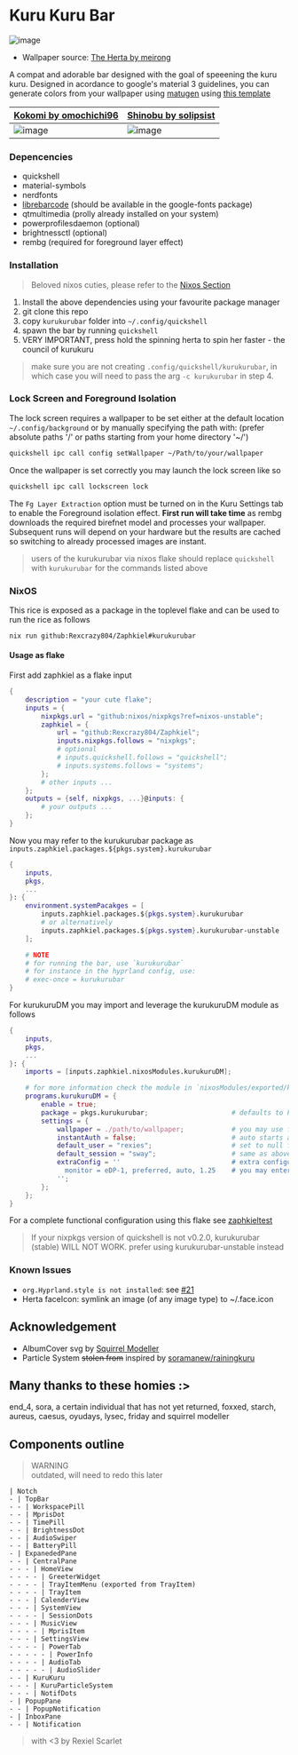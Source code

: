 # Kuru Kuru Bar

![image](https://github.com/user-attachments/assets/caec808f-7945-466f-807e-765d69804c76)

- Wallpaper source: [The Herta by meirong](https://www.pixiv.net/artworks/126270092)

A compat and adorable bar designed with the goal of speeening the kuru kuru.
Designed in acordance to google's material 3 guidelines, you can generate
colors from your wallpaper using [matugen](https://github.com/InioX/matugen)
using [this template](../../../../nixosModules/external/matugen/templates/quickshell-colors.qml)

| [Kokomi by omochichi96](https://twitter.com/omochichi96/status/1758113643521245240) | [Shinobu by solipsist](https://www.pixiv.net/en/artworks/119108248) |
|----------|----------|
|![image](https://github.com/user-attachments/assets/7ed235f1-0a49-4546-be01-16197dc7940f) | ![image](https://github.com/user-attachments/assets/16cb7c57-92b2-4178-a5e6-d9023012f473) |

### Depencencies

- quickshell
- material-symbols
- nerdfonts
- [librebarcode](https://graphicore.github.io/librebarcode/) (should be available in the google-fonts package)
- qtmultimedia (prolly already installed on your system)
- powerprofilesdaemon (optional)
- brightnessctl (optional)
- rembg (required for foreground layer effect)

### Installation

> Beloved nixos cuties, please refer to the [Nixos Section](#Nixos)

1. Install the above dependencies using your favourite package manager
1. git clone this repo
1. copy `kurukurubar` folder into `~/.config/quickshell`
1. spawn the bar by running `quickshell`
1. VERY IMPORTANT, press hold the spinning herta to spin her faster - the council of kurukuru

> make sure you are not creating `.config/quickshell/kurukurubar`, in which
> case you will need to pass the arg `-c kurukurubar` in step 4.

### Lock Screen and Foreground Isolation

The lock screen requires a wallpaper to be set either at the default location `~/.config/background`
or by manually specifying the path with: (prefer absolute paths '/' or paths
starting from your home directory '~/')

```sh
quickshell ipc call config setWallpaper ~/Path/to/your/wallpaper
```

Once the wallpaper is set correctly you may launch the lock screen like so

```sh
quickshell ipc call lockscreen lock
```

The `Fg Layer Extraction` option must be turned on in the Kuru Settings tab to
enable the Foreground isolation effect. **First run will take time** as rembg
downloads the required birefnet model and processes your wallpaper. Subsequent
runs will depend on your hardware but the results are cached so switching to
already processed images are instant.

> users of the kurukurubar via nixos flake should replace `quickshell` with
> `kurukurubar` for the commands listed above

### NixOS

This rice is exposed as a package in the toplevel flake and can be used to run the rice as follows

```
nix run github:Rexcrazy804/Zaphkiel#kurukurubar
```

#### Usage as flake

First add zaphkiel as a flake input

```nix
{
    description = "your cute flake";
    inputs = {
        nixpkgs.url = "github:nixos/nixpkgs?ref=nixos-unstable";
        zaphkiel = {
            url = "github:Rexcrazy804/Zaphkiel";
            inputs.nixpkgs.follows = "nixpkgs";
            # optional
            # inputs.quickshell.follows = "quickshell";
            # inputs.systems.follows = "systems";
        };
        # other inputs ...
    };
    outputs = {self, nixpkgs, ...}@inputs: {
        # your outputs ...
    };
}
```

Now you may refer to the kurukurubar package as `inputs.zaphkiel.packages.${pkgs.system}.kurukurubar`

```nix
{
    inputs,
    pkgs,
    ...
}: {
    environment.systemPacakges = [
        inputs.zaphkiel.packages.${pkgs.system}.kurukurubar
        # or alternatively
        inputs.zaphkiel.packages.${pkgs.system}.kurukurubar-unstable
    ];

    # NOTE
    # for running the bar, use `kurukurubar`
    # for instance in the hyprland config, use:
    # exec-once = kurukurubar
}
```

For kurukuruDM you may import and leverage the kurukuruDM module as follows

```nix
{
    inputs,
    pkgs,
    ...
}: {
    imports = [inputs.zaphkiel.nixosModules.kurukuruDM];

    # for more information check the module in `nixosModules/exported/kurukuruDM.nix`
    programs.kurukuruDM = {
        enable = true;
        package = pkgs.kurukurubar;                     # defaults to kurukurubar-unstable (TODO CHANGE THIS)
        settings = {
            wallpaper = ./path/to/wallpaper;            # you may use fetchurl to get remote images
            instantAuth = false;                        # auto starts authentication, good for fingerprint support ONLY
            default_user = "rexies";                    # set to null for possible values, only usefull for multi user systems
            default_session = "sway";                   # same as above, only usefull for multi session systems
            extraConfig = ''                            # extra configuration passed to underlying hyprland session
              monitor = eDP-1, preferred, auto, 1.25    # you may enter any valid hyprland config here
            '';
        };
    };
}
```

For a complete functional configuration using this flake see
[zaphkieltest](https://github.com/Rexcrazy804/zaphkieltest)

> If your nixpkgs version of quickshell is not v0.2.0, kurukurubar (stable) WILL NOT WORK.
> prefer using kurukurubar-unstable instead

### Known Issues

- `org.Hyprland.style is not installed`: see [#21](https://github.com/Rexcrazy804/Zaphkiel/issues/21#issuecomment-2906546939)
- Herta faceIcon: symlink an image (of any image type) to ~/.face.icon

## Acknowledgement

- AlbumCover svg by [Squirrel Modeller](https://github.com/SquirrelModeller)
- Particle System ~~stolen from~~ inspired by [soramanew/rainingkuru](https://github.com/soramanew/rainingkuru)

## Many thanks to these homies :>

end_4, sora, a certain individual that has not yet returned, foxxed, starch,
aureus, caesus, oyudays, lysec, friday and squirrel modeller

## Components outline

> WARNING <br>
> outdated, will need to redo this later

```
| Notch
- | TopBar
- - | WorkspacePill
- - | MprisDot
- - | TimePill
- - | BrightnessDot
- - | AudioSwiper
- - | BatteryPill
- | ExpanededPane
- - | CentralPane
- - - | HomeView
- - - - | GreeterWidget
- - - - | TrayItemMenu (exported from TrayItem)
- - - - | TrayItem
- - - | CalenderView
- - - | SystemView
- - - - | SessionDots
- - - | MusicView
- - - - | MprisItem
- - - | SettingsView
- - - - | PowerTab
- - - - - | PowerInfo
- - - - | AudioTab
- - - - - | AudioSlider
- - | KuruKuru
- - - | KuruParticleSystem
- - - | NotifDots
- | PopupPane
- - | PopupNotification
- | InboxPane
- - | Notification
```

> with \<3 by Rexiel Scarlet
